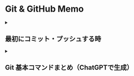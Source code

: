 # Git & GitHub Memo

<details><summary>

## 最初にコミット・プッシュする時
</summary>

GitHubのリモートリポジトリにファイルをアップロードする方法  
リモートリポジトリ：GitHub上のリポジトリ  
ローカルリポジトリ：自分のパソコン上のリポジトリ  
1. Gitのインストール  
    Windowsの場合[公式ページ](https://gitforwindows.org/)からインストール。  
    Macの場合は最初からインストールされている。  
    コマンドプロンプト/ターミナルから`git --version`でGitのバージョン情報が表示されることを確認。
    ```
    $ git --version
    git version 2.26.2.windows.1
    ```

2. Gitの初期設定  
    * ユーザ名
    GitHubアカウントと同じユーザー名を登録
    ```
    $ git config --global user.name ユーザ名
    ```
    * メールアドレス
    GitHubアカウントと同じメールアドレスを登録
    ```
    $ git config --global user.email メールアドレス
    ```
    
3. リポジトリを作成  
    GitHub上で好きな名前のリポジトリを作成する。  

4. クローン  
    プロジェクトのフォルダを作りたいところ（プロジェクトのフォルダの一個上の階層)で以下を実行。
    ```
    git clone https://github.com/tokky1013/(プロジェクト名).git
    ```
    例）
    ```
    git clone https://github.com/tokky1013/cmd-maze.git
    ```

5. できたフォルダの中に移動  
    例）
    ```
    cd cmd-maze
    ```

6. コミットするファイルの準備  
    アップロードしたいファイル（ここではindex.htmlとする）をクローンしたフォルダ内に入れる。

7. インデックスにファイルを追加  
    以下のコマンドでインデックスにファイルを追加する。  
    インデックスとは、コミット前に変更内容を一時的に保存する領域を指し、インデックスに追加されたファイルのみがコミットの対象となる。
    ```
    $ git add index.html
    ```
    `git add .`で全ファイルを指定。

8. 追加したファイルをコミット  
    以下のコマンドを入力すると、インデックスに存在するファイルがローカルリポジトリへ追加される。  
    コミットメッセージは変更内容を伝えるためのメッセージ。
    ```
    $ git commit -m "コミットメッセージ"
    ```
    コミットメッセージを含めた変更履歴（ログ）は、`git log`コマンドで確認できる。  
    ```
    $ git log
    commit 6a8e257...コミットハッシュ.....642e3 (HEAD -> master)
    Author: ユーザ名 <メールアドレス>
    Date:   Tue May 26 18:45:56 2020 +0900

        [Add] index
    ```

9. ローカルリポジトリの変更内容をリモートリポジトリに反映  
    以下のコマンドでローカルリポジトリの変更内容をリモートリポジトリに反映させる。
    ```
    $ git push origin main
    ```

10. コンフリクトした時  
    ```sh
    # ２つのブランチ間でコンフリクトしているファイル fileA.txt と fileB.txt があるとする

    # fileA.txt を現在チェックアウトしているブランチ側の対応に合わせる場合
    $ git checkout --ours fileA.txt
    $ git add fileA.txt    # add を忘れずに
    
    # fileB.txt をマージさせたブランチ側に合わせる場合
    $ git checkout --theirs fileB.txt
    $ git add fileB.txt
    
    $ git commit
    ```

#### 開発の流れ（ローカル）
複数人/複数デバイスで並行して開発する場合は最初に必ずプルする。  
`git pull origin main`  
↓  
（ブランチを作る場合）  
`git switch -c ブランチ名`  
↓  
ファイルを追加・編集  
↓  
`git add .`  
あるフォルダ内のファイルのみを追加する場合は  
`git add フォルダ名/.`  
↓  
`git commit -m "コミットメッセージ"`  
↓  
`git push origin main`  
（ブランチを作った場合はmainをブランチ名に変更）  
</details>

<details><summary>

## Git 基本コマンドまとめ（ChatGPTで生成）
</summary>
# Git 基本コマンドまとめ

## 初期設定（最初に一度だけ）
```bash
git config --global user.name "Your Name"
git config --global user.email "you@example.com"
git config --global init.defaultBranch main
```

---

## リポジトリの作成・取得
- 新しいリポジトリを作成  
```bash
git init
```

- 既存リポジトリをクローン  
```bash
git clone https://github.com/username/repo.git
```

---

## ステージング & コミット
- ファイルをステージング  
```bash
git add ファイル名
```

- すべての変更をステージング  
```bash
git add .
```

- コミット  
```bash
git commit -m "メッセージ"
```

---

## 状態の確認
- 作業ツリーとステージの状態を確認  
```bash
git status
```

- コミット履歴を見る  
```bash
git log
```

- 1行で履歴を見る  
```bash
git log --oneline
```

---

## リモートリポジトリ操作
- リモート追加  
```bash
git remote add origin https://github.com/username/repo.git
```

- リモート確認  
```bash
git remote -v
```

- リモートへ push（初回）  
```bash
git push -u origin main
```

- リモートへ push（2回目以降）  
```bash
git push
```

- リモートから pull  
```bash
git pull
```

---

## ブランチ操作
- ブランチ一覧  
```bash
git branch
```

- 新しいブランチを作成  
```bash
git branch ブランチ名
```

- ブランチを切り替え  
```bash
git checkout ブランチ名
```

- ブランチ作成＆切り替え（まとめて）  
```bash
git checkout -b ブランチ名
```

- ブランチをマージ  
```bash
git merge ブランチ名
```

---

## 変更の取り消し
- ステージから外す  
```bash
git reset HEAD ファイル名
```

- 変更を破棄（最新版に戻す）  
```bash
git checkout -- ファイル名
```

---

## よく使う便利コマンド
- 差分を確認  
```bash
git diff
```

- 最新のコミットに上書き（直前の修正）  
```bash
git commit --amend
```

- 履歴付きでファイルを削除  
```bash
git rm ファイル名
```

- ファイル名を変更  
```bash
git mv 古い名前 新しい名前
```

---

## よく使う流れ（例）
```bash
git add .
git commit -m "作業内容"
git push
```


</details>
